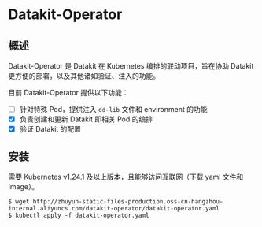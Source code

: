 # Datakit-Operator

## 概述

Datakit-Operator 是 Datakit 在 Kubernetes 编排的联动项目，旨在协助 Datakit 更方便的部署，以及其他诸如验证、注入的功能。

目前 Datakit-Operator 提供以下功能：

- [ ] 针对特殊 Pod，提供注入 `dd-lib` 文件和 environment 的功能
- [x] 负责创建和更新 Datakit 即相关 Pod 的编排
- [x] 验证 Datakit 的配置

## 安装

需要 Kubernetes v1.24.1 及以上版本，且能够访问互联网（下载 yaml 文件和 Image）。

```
$ wget http://zhuyun-static-files-production.oss-cn-hangzhou-internal.aliyuncs.com/datakit-operator/datakit-operator.yaml
$ kubectl apply -f datakit-operator.yaml
```

